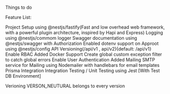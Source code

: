 Things to do

Feature List:

Project Setup using @nestjs/fastify(Fast and low overhead web framework, with a powerful plugin architecture, inspired by Hapi and Express)
Logging using @nestjs/commom logger
Swagger documentation using @nestjs/swagger with Authorization
Enabled dotenv support on Approot using @nestjs/config
API Versioning(/api/v1 , api/v2){default: /api/v1}
Enable RBAC
Added Docker Support
Create global custom exception filter to catch global errors
Enable User Authentication
Added Mailing SMTP service for Mailing using Nodemailer with handlebars for email templates
Prisma Integration
Integration Testing / Unit Testing using Jest [With Test DB Environment]


Verioning
VERSON_NEUTURAL belongs to every version
